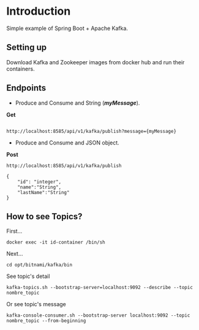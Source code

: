# Introduction

Simple example of Spring Boot + Apache Kafka.

## Setting up

Download Kafka and Zookeeper images from docker hub and run their containers.

## Endpoints
*  Produce and Consume and String (***myMessage***).

**Get**
```

http://localhost:8585/api/v1/kafka/publish?message={myMessage}
```
*  Produce and Consume and JSON object.

**Post**
```
http://localhost:8585/api/v1/kafka/publish
```
```
{
    "id": "integer",
    "name":"String",
    "lastName":"String"
}
```

## How to see Topics?
First...
```
docker exec -it id-container /bin/sh
```
Next...
```
cd opt/bitnami/kafka/bin
```

See topic's detail
```
kafka-topics.sh --bootstrap-server=localhost:9092 --describe --topic nombre_topic
```
Or see topic's message
```
kafka-console-consumer.sh --bootstrap-server localhost:9092 --topic nombre_topic --from-beginning
```
